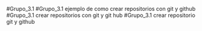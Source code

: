 #Grupo_3.1
#Grupo_3.1 ejemplo de como crear repositorios con git y github
#Grupo_3.1 crear repositorios con git y git hub
#Grupo_3.1 crear repositorio git y github

